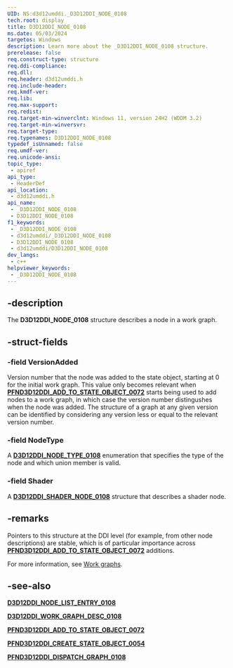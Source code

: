 ```yaml
---
UID: NS:d3d12umddi._D3D12DDI_NODE_0108
tech.root: display
title: D3D12DDI_NODE_0108
ms.date: 05/03/2024
targetos: Windows
description: Learn more about the _D3D12DDI_NODE_0108 structure.
prerelease: false
req.construct-type: structure
req.ddi-compliance: 
req.dll: 
req.header: d3d12umddi.h
req.include-header: 
req.kmdf-ver: 
req.lib: 
req.max-support: 
req.redist: 
req.target-min-winverclnt: Windows 11, version 24H2 (WDDM 3.2)
req.target-min-winversvr: 
req.target-type: 
req.typenames: D3D12DDI_NODE_0108
typedef_isUnnamed: false
req.umdf-ver: 
req.unicode-ansi: 
topic_type:
 - apiref
api_type:
 - HeaderDef
api_location:
 - d3d12umddi.h
api_name:
 - _D3D12DDI_NODE_0108
 - D3D12DDI_NODE_0108
f1_keywords:
 - _D3D12DDI_NODE_0108
 - d3d12umddi/_D3D12DDI_NODE_0108
 - D3D12DDI_NODE_0108
 - d3d12umddi/D3D12DDI_NODE_0108
dev_langs:
 - c++
helpviewer_keywords:
 - _D3D12DDI_NODE_0108
---
```


## -description

The **D3D12DDI_NODE_0108** structure describes a node in a work graph.

## -struct-fields

### -field VersionAdded

Version number that the node was added to the state object, starting at 0 for the initial work graph. This value only becomes relevant when [**PFND3D12DDI_ADD_TO_STATE_OBJECT_0072**](nc-d3d12umddi-pfnd3d12ddi_add_to_state_object_0072.md) starts being used to add nodes to a work graph, in which case the version number distingushes when the node was added. The structure of a graph at any given version can be identified by considering any version less or equal to the relevant version number.

### -field NodeType

A [**D3D12DDI_NODE_TYPE_0108**](ne-d3d12umddi-d3d12ddi_node_type_0108.md) enumeration that specifies the type of the node and which union member is valid.

### -field Shader

A [**D3D12DDI_SHADER_NODE_0108**](ns-d3d12umddi-d3d12ddi_shader_node_0108.md) structure that describes a shader node.

## -remarks

Pointers to this structure at the DDI level (for example, from other node descriptions) are stable, which is of particular importance across [**PFND3D12DDI_ADD_TO_STATE_OBJECT_0072**](nc-d3d12umddi-pfnd3d12ddi_add_to_state_object_0072.md) additions.

For more information, see [Work graphs](/windows-hardware/drivers/display/work-graphs).

## -see-also

[**D3D12DDI_NODE_LIST_ENTRY_0108**](ns-d3d12umddi-d3d12ddi_node_list_entry_0108.md)

[**D3D12DDI_WORK_GRAPH_DESC_0108**](ns-d3d12umddi-d3d12ddi_work_graph_desc_0108.md)

[**PFND3D12DDI_ADD_TO_STATE_OBJECT_0072**](nc-d3d12umddi-pfnd3d12ddi_add_to_state_object_0072.md)

[**PFND3D12DDI_CREATE_STATE_OBJECT_0054**](nc-d3d12umddi-pfnd3d12ddi_create_state_object_0054.md)

[**PFND3D12DDI_DISPATCH_GRAPH_0108**](nc-d3d12umddi-pfnd3d12ddi_dispatch_graph_0108.md)
